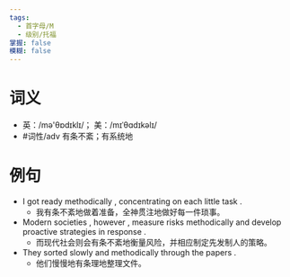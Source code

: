 ```yaml
---
tags:
  - 首字母/M
  - 级别/托福
掌握: false
模糊: false
---
```

# 词义
- 英：/mə'θɒdɪklɪ/； 美：/mɪˈθɑdɪkəlɪ/
- #词性/adv  有条不紊；有系统地
# 例句
- I got ready methodically , concentrating on each little task .
	- 我有条不紊地做着准备，全神贯注地做好每一件琐事。
- Modern societies , however , measure risks methodically and develop proactive strategies in response .
	- 而现代社会则会有条不紊地衡量风险，并相应制定先发制人的策略。
- They sorted slowly and methodically through the papers .
	- 他们慢慢地有条理地整理文件。
